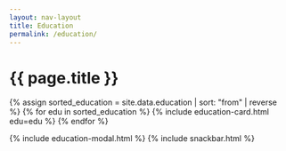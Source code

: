 ```yaml
---
layout: nav-layout
title: Education
permalink: /education/
---
```


<div class="education-container">
  <h1 class="section-header">{{ page.title }}</h1>

  <div class="education-list">
    {% assign sorted_education = site.data.education | sort: "from" | reverse %}
    {% for edu in sorted_education %}
      {% include education-card.html edu=edu %}
    {% endfor %}
  </div>
</div>

{% include education-modal.html %}
{% include snackbar.html %}